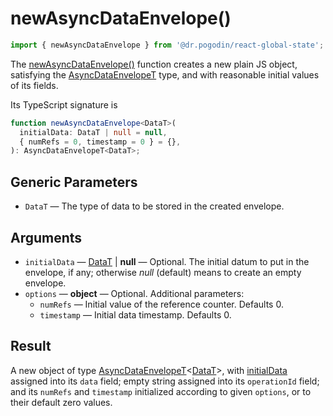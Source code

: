 # newAsyncDataEnvelope()
```ts
import { newAsyncDataEnvelope } from '@dr.pogodin/react-global-state';
```
The [newAsyncDataEnvelope()] function creates a new plain JS object, satisfying
the [AsyncDataEnvelopeT] type, and with reasonable initial values of its fields.

Its TypeScript signature is
```ts
function newAsyncDataEnvelope<DataT>(
  initialData: DataT | null = null,
  { numRefs = 0, timestamp = 0 } = {},
): AsyncDataEnvelopeT<DataT>;
```

## Generic Parameters
[DataT]: #data-type
- `DataT` <a id="data-type" /> &mdash; The type of data to be stored in
  the created envelope.

## Arguments
[initialData]: #initial-data
- `initialData` <a id="initial-data" /> &mdash; [DataT] | **null** &mdash;
  Optional. The initial datum to put in the envelope, if any; otherwise _null_
  (default) means to create an empty envelope.
- `options` &mdash; **object** &mdash; Optional. Additional
  parameters:
  - `numRefs` &mdash; Initial value of the reference counter. Defaults 0.
  - `timestamp` &mdash; Initial data timestamp. Defaults 0.

## Result
A new object of type [AsyncDataEnvelopeT]&lt;[DataT]&gt;, with [initialData]
assigned into its `data` field; empty string assigned into its `operationId`
field; and its `numRefs` and `timestamp` initialized according to given
`options`, or to their default zero values.

[AsyncDataEnvelopeT]: /docs/api/types/async-data-envelope
[newAsyncDataEnvelope()]: #

